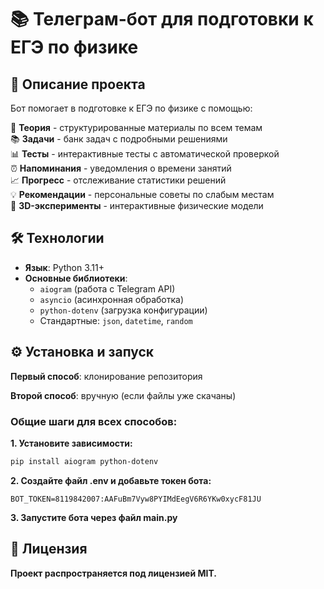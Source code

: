 # 📚 Телеграм-бот для подготовки к ЕГЭ по физике

## 📌 Описание проекта
Бот помогает в подготовке к ЕГЭ по физике с помощью:

📘 **Теория** - структурированные материалы по всем темам  
📚 **Задачи** - банк задач с подробными решениями  
📊 **Тесты** - интерактивные тесты с автоматической проверкой  
⏰ **Напоминания** - уведомления о времени занятий  
📈 **Прогресс** - отслеживание статистики решений  
💡 **Рекомендации** - персональные советы по слабым местам  
🔬 **3D-эксперименты** - интерактивные физические модели  

## 🛠 Технологии
- **Язык**: Python 3.11+
- **Основные библиотеки**:
  - `aiogram` (работа с Telegram API)
  - `asyncio` (асинхронная обработка)
  - `python-dotenv` (загрузка конфигурации)
  - Стандартные: `json`, `datetime`, `random`

## ⚙️ Установка и запуск

**Первый способ**: клонирование репозитория

**Второй способ**: вручную (если файлы уже скачаны)
### Общие шаги для всех способов:
**1. Установите зависимости:**
```bash
pip install aiogram python-dotenv
```
**2. Создайте файл .env и добавьте токен бота:**

`BOT_TOKEN=8119842007:AAFuBm7Vyw8PYIMdEegV6R6YKw0xycF81JU`

**3. Запустите бота через файл main.py**

## 📄 Лицензия
**Проект распространяется под лицензией MIT.**